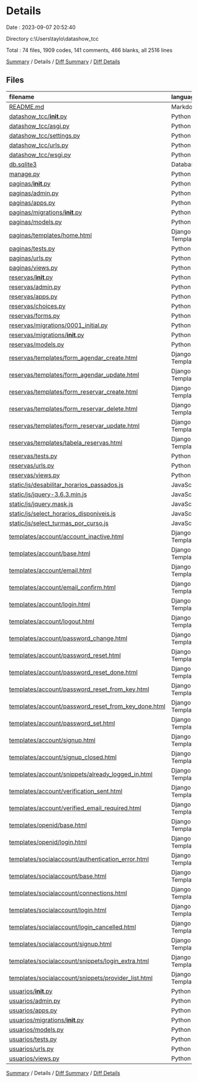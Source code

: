 # Details

Date : 2023-09-07 20:52:40

Directory c:\\Users\\taylo\\datashow_tcc

Total : 74 files,  1909 codes, 141 comments, 466 blanks, all 2516 lines

[Summary](results.md) / Details / [Diff Summary](diff.md) / [Diff Details](diff-details.md)

## Files
| filename | language | code | comment | blank | total |
| :--- | :--- | ---: | ---: | ---: | ---: |
| [README.md](/README.md) | Markdown | 2 | 0 | 2 | 4 |
| [datashow_tcc/__init__.py](/datashow_tcc/__init__.py) | Python | 0 | 0 | 1 | 1 |
| [datashow_tcc/asgi.py](/datashow_tcc/asgi.py) | Python | 4 | 8 | 5 | 17 |
| [datashow_tcc/settings.py](/datashow_tcc/settings.py) | Python | 81 | 29 | 35 | 145 |
| [datashow_tcc/urls.py](/datashow_tcc/urls.py) | Python | 8 | 16 | 3 | 27 |
| [datashow_tcc/wsgi.py](/datashow_tcc/wsgi.py) | Python | 4 | 8 | 5 | 17 |
| [db.sqlite3](/db.sqlite3) | Database | 232 | 0 | 3 | 235 |
| [manage.py](/manage.py) | Python | 15 | 3 | 5 | 23 |
| [paginas/__init__.py](/paginas/__init__.py) | Python | 0 | 0 | 1 | 1 |
| [paginas/admin.py](/paginas/admin.py) | Python | 1 | 1 | 2 | 4 |
| [paginas/apps.py](/paginas/apps.py) | Python | 4 | 0 | 3 | 7 |
| [paginas/migrations/__init__.py](/paginas/migrations/__init__.py) | Python | 0 | 0 | 1 | 1 |
| [paginas/models.py](/paginas/models.py) | Python | 1 | 1 | 2 | 4 |
| [paginas/templates/home.html](/paginas/templates/home.html) | Django Template | 1 | 0 | 0 | 1 |
| [paginas/tests.py](/paginas/tests.py) | Python | 1 | 1 | 2 | 4 |
| [paginas/urls.py](/paginas/urls.py) | Python | 5 | 0 | 1 | 6 |
| [paginas/views.py](/paginas/views.py) | Python | 3 | 0 | 2 | 5 |
| [reservas/__init__.py](/reservas/__init__.py) | Python | 0 | 0 | 1 | 1 |
| [reservas/admin.py](/reservas/admin.py) | Python | 20 | 1 | 9 | 30 |
| [reservas/apps.py](/reservas/apps.py) | Python | 4 | 0 | 3 | 7 |
| [reservas/choices.py](/reservas/choices.py) | Python | 11 | 0 | 0 | 11 |
| [reservas/forms.py](/reservas/forms.py) | Python | 58 | 0 | 15 | 73 |
| [reservas/migrations/0001_initial.py](/reservas/migrations/0001_initial.py) | Python | 48 | 1 | 7 | 56 |
| [reservas/migrations/__init__.py](/reservas/migrations/__init__.py) | Python | 0 | 0 | 1 | 1 |
| [reservas/models.py](/reservas/models.py) | Python | 32 | 0 | 13 | 45 |
| [reservas/templates/form_agendar_create.html](/reservas/templates/form_agendar_create.html) | Django Template | 44 | 0 | 4 | 48 |
| [reservas/templates/form_agendar_update.html](/reservas/templates/form_agendar_update.html) | Django Template | 39 | 0 | 3 | 42 |
| [reservas/templates/form_reservar_create.html](/reservas/templates/form_reservar_create.html) | Django Template | 44 | 0 | 5 | 49 |
| [reservas/templates/form_reservar_delete.html](/reservas/templates/form_reservar_delete.html) | Django Template | 5 | 0 | 1 | 6 |
| [reservas/templates/form_reservar_update.html](/reservas/templates/form_reservar_update.html) | Django Template | 40 | 0 | 3 | 43 |
| [reservas/templates/tabela_reservas.html](/reservas/templates/tabela_reservas.html) | Django Template | 66 | 0 | 2 | 68 |
| [reservas/tests.py](/reservas/tests.py) | Python | 1 | 1 | 2 | 4 |
| [reservas/urls.py](/reservas/urls.py) | Python | 14 | 0 | 2 | 16 |
| [reservas/views.py](/reservas/views.py) | Python | 95 | 0 | 37 | 132 |
| [static/js/desabilitar_horarios_passados.js](/static/js/desabilitar_horarios_passados.js) | JavaScript | 73 | 3 | 3 | 79 |
| [static/js/jquery-3.6.3.min.js](/static/js/jquery-3.6.3.min.js) | JavaScript | 1 | 1 | 1 | 3 |
| [static/js/jquery.mask.js](/static/js/jquery.mask.js) | JavaScript | 472 | 60 | 73 | 605 |
| [static/js/select_horarios_disponiveis.js](/static/js/select_horarios_disponiveis.js) | JavaScript | 27 | 3 | 7 | 37 |
| [static/js/select_turmas_por_curso.js](/static/js/select_turmas_por_curso.js) | JavaScript | 30 | 0 | 5 | 35 |
| [templates/account/account_inactive.html](/templates/account/account_inactive.html) | Django Template | 7 | 0 | 5 | 12 |
| [templates/account/base.html](/templates/account/base.html) | Django Template | 41 | 0 | 3 | 44 |
| [templates/account/email.html](/templates/account/email.html) | Django Template | 58 | 0 | 17 | 75 |
| [templates/account/email_confirm.html](/templates/account/email_confirm.html) | Django Template | 18 | 0 | 14 | 32 |
| [templates/account/login.html](/templates/account/login.html) | Django Template | 31 | 0 | 15 | 46 |
| [templates/account/logout.html](/templates/account/logout.html) | Django Template | 14 | 0 | 8 | 22 |
| [templates/account/password_change.html](/templates/account/password_change.html) | Django Template | 12 | 0 | 5 | 17 |
| [templates/account/password_reset.html](/templates/account/password_reset.html) | Django Template | 17 | 0 | 8 | 25 |
| [templates/account/password_reset_done.html](/templates/account/password_reset_done.html) | Django Template | 11 | 0 | 6 | 17 |
| [templates/account/password_reset_from_key.html](/templates/account/password_reset_from_key.html) | Django Template | 16 | 0 | 4 | 20 |
| [templates/account/password_reset_from_key_done.html](/templates/account/password_reset_from_key_done.html) | Django Template | 7 | 0 | 3 | 10 |
| [templates/account/password_set.html](/templates/account/password_set.html) | Django Template | 11 | 0 | 5 | 16 |
| [templates/account/signup.html](/templates/account/signup.html) | Django Template | 15 | 0 | 7 | 22 |
| [templates/account/signup_closed.html](/templates/account/signup_closed.html) | Django Template | 7 | 0 | 5 | 12 |
| [templates/account/snippets/already_logged_in.html](/templates/account/snippets/already_logged_in.html) | Django Template | 4 | 0 | 2 | 6 |
| [templates/account/verification_sent.html](/templates/account/verification_sent.html) | Django Template | 7 | 0 | 6 | 13 |
| [templates/account/verified_email_required.html](/templates/account/verified_email_required.html) | Django Template | 14 | 0 | 10 | 24 |
| [templates/openid/base.html](/templates/openid/base.html) | Django Template | 1 | 0 | 1 | 2 |
| [templates/openid/login.html](/templates/openid/login.html) | Django Template | 11 | 0 | 8 | 19 |
| [templates/socialaccount/authentication_error.html](/templates/socialaccount/authentication_error.html) | Django Template | 7 | 0 | 5 | 12 |
| [templates/socialaccount/base.html](/templates/socialaccount/base.html) | Django Template | 1 | 0 | 1 | 2 |
| [templates/socialaccount/connections.html](/templates/socialaccount/connections.html) | Django Template | 38 | 0 | 17 | 55 |
| [templates/socialaccount/login.html](/templates/socialaccount/login.html) | Django Template | 16 | 0 | 6 | 22 |
| [templates/socialaccount/login_cancelled.html](/templates/socialaccount/login_cancelled.html) | Django Template | 8 | 0 | 8 | 16 |
| [templates/socialaccount/signup.html](/templates/socialaccount/signup.html) | Django Template | 16 | 0 | 7 | 23 |
| [templates/socialaccount/snippets/login_extra.html](/templates/socialaccount/snippets/login_extra.html) | Django Template | 2 | 0 | 2 | 4 |
| [templates/socialaccount/snippets/provider_list.html](/templates/socialaccount/snippets/provider_list.html) | Django Template | 18 | 0 | 3 | 21 |
| [usuarios/__init__.py](/usuarios/__init__.py) | Python | 0 | 0 | 1 | 1 |
| [usuarios/admin.py](/usuarios/admin.py) | Python | 1 | 1 | 2 | 4 |
| [usuarios/apps.py](/usuarios/apps.py) | Python | 4 | 0 | 3 | 7 |
| [usuarios/migrations/__init__.py](/usuarios/migrations/__init__.py) | Python | 0 | 0 | 1 | 1 |
| [usuarios/models.py](/usuarios/models.py) | Python | 1 | 1 | 2 | 4 |
| [usuarios/tests.py](/usuarios/tests.py) | Python | 1 | 1 | 2 | 4 |
| [usuarios/urls.py](/usuarios/urls.py) | Python | 7 | 0 | 2 | 9 |
| [usuarios/views.py](/usuarios/views.py) | Python | 1 | 1 | 2 | 4 |

[Summary](results.md) / Details / [Diff Summary](diff.md) / [Diff Details](diff-details.md)